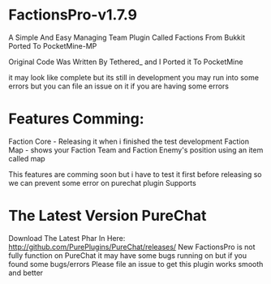 # FactionsPro-v1.7.9
A Simple And Easy Managing Team Plugin Called Factions From Bukkit Ported To PocketMine-MP

Original Code Was Written By Tethered_ and I Ported it To PocketMine

it may look like complete but its still in development you may run into some errors but you can file an issue on it if you are having some errors

# Features Comming:

Faction Core - Releasing it when i finished the test development
Faction Map - shows your Faction Team and Faction Enemy's position using an item called map

This features are comming soon but i have to test it first before releasing so we can prevent some error on purechat plugin
Supports 

# The Latest Version PureChat

Download The Latest Phar In Here:
http://github.com/PurePlugins/PureChat/releases/
New FactionsPro is not fully function on PureChat it may have some bugs running on but if you found some bugs/errors Please file an issue to get this plugin works smooth and better
